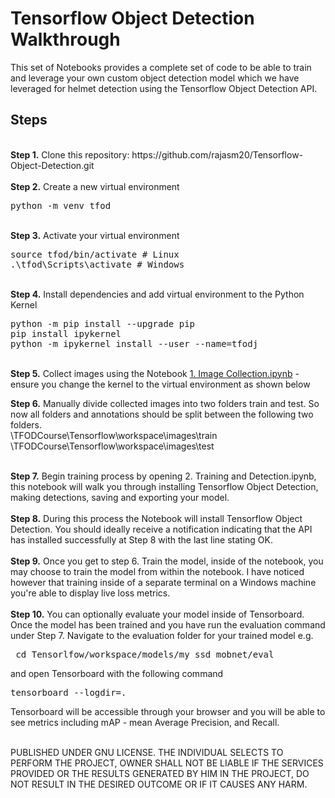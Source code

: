 # Tensorflow Object Detection Walkthrough
<p>This set of Notebooks provides a complete set of code to be able to train and leverage your own custom object detection model which we have leveraged for helmet detection using the Tensorflow Object Detection API.

## Steps
<br />
<b>Step 1.</b> Clone this repository: https://github.com/rajasm20/Tensorflow-Object-Detection.git
<br/><br/>
<b>Step 2.</b> Create a new virtual environment 
<pre>
python -m venv tfod
</pre> 
<br/>
<b>Step 3.</b> Activate your virtual environment
<pre>
source tfod/bin/activate # Linux
.\tfod\Scripts\activate # Windows 
</pre>
<br/>
<b>Step 4.</b> Install dependencies and add virtual environment to the Python Kernel
<pre>
python -m pip install --upgrade pip
pip install ipykernel
python -m ipykernel install --user --name=tfodj
</pre>
<br/>
<b>Step 5.</b> Collect images using the Notebook <a href=>1. Image Collection.ipynb</a> - ensure you change the kernel to the virtual environment as shown below
<br/>

<b>Step 6.</b> Manually divide collected images into two folders train and test. So now all folders and annotations should be split between the following two folders. <br/>
\TFODCourse\Tensorflow\workspace\images\train<br />
\TFODCourse\Tensorflow\workspace\images\test
<br/>

<br />
<b>Step 7.</b> Begin training process by opening 2. Training and Detection.ipynb</a>, this notebook will walk you through installing Tensorflow Object Detection, making detections, saving and exporting your model. 
<br/>
<br/>
<b>Step 8.</b> During this process the Notebook will install Tensorflow Object Detection. You should ideally receive a notification indicating that the API has installed successfully at Step 8 with the last line stating OK. 
<br/>
<br/>
<b>Step 9.</b> Once you get to step 6. Train the model, inside of the notebook, you may choose to train the model from within the notebook. I have noticed however that training inside of a separate terminal on a Windows machine you're able to display live loss metrics.
<br />
<br/>
<b>Step 10.</b> You can optionally evaluate your model inside of Tensorboard. Once the model has been trained and you have run the evaluation command under Step 7. Navigate to the evaluation folder for your trained model e.g. 
<pre> cd Tensorlfow/workspace/models/my_ssd_mobnet/eval</pre> 
and open Tensorboard with the following command
<pre>tensorboard --logdir=. </pre>
Tensorboard will be accessible through your browser and you will be able to see metrics including mAP - mean Average Precision, and Recall.
<br />
<br/>

PUBLISHED UNDER GNU LICENSE. THE INDIVIDUAL SELECTS TO PERFORM THE PROJECT, OWNER SHALL NOT BE LIABLE IF THE SERVICES PROVIDED OR THE RESULTS GENERATED BY HIM IN THE PROJECT, DO NOT RESULT IN THE DESIRED OUTCOME OR IF IT CAUSES ANY HARM.
